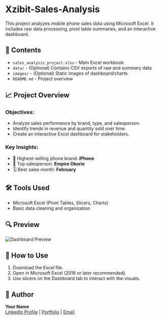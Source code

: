 # Xzibit-Sales-Analysis

This project analyzes mobile phone sales data using Microsoft Excel. It includes raw data processing, pivot table summaries, and an interactive dashboard.

## 📁 Contents

- `sales_analysis_project.xlsx` - Main Excel workbook
- `data/` - (Optional) Contains CSV exports of raw and summary data
- `images/` - (Optional) Static images of dashboard/charts
- `README.md` - Project overview

## 📈 Project Overview

### Objectives:
- Analyze sales performance by brand, type, and salesperson.
- Identify trends in revenue and quantity sold over time.
- Create an interactive Excel dashboard for stakeholders.

### Key Insights:
- 📱 Highest-selling phone brand: **iPhone**
- 💼 Top salesperson: **Empire Okorie**
- 🗓️ Best sales month: **February**

## 🛠️ Tools Used

- Microsoft Excel (Pivot Tables, Slicers, Charts)
- Basic data cleaning and organization

## 🔍 Preview

![Dashboard Preview](images/dashboard.png)

## 🚀 How to Use

1. Download the Excel file.
2. Open in Microsoft Excel (2016 or later recommended).
3. Use slicers on the Dashboard tab to interact with the visuals.

## 📌 Author

**Your Name**  
[LinkedIn Profile](#) | [Portfolio](#) | [Email](#)
